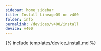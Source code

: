 ```yaml
---
sidebar: home_sidebar
title: Install LineageOS on v400
folder: info
permalink: /devices/v400/install
device: v400
---
```

{% include templates/device_install.md %}
